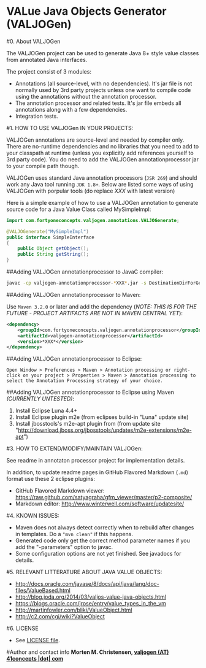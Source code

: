 VALue Java Objects Generator (VALJOGen)
=======================================

#0. About VALJOGen

The VALJOGen project can be used to generate Java 8+ style value classes from annotated Java interfaces.

The project consist of 3 modules:
- Annotations (all source-level, with no dependencies). It's jar file is not normally used by 3rd party projects unless one want to compile code using the annotations without the annotation processor.
- The annotation processor and related tests. It's jar file embeds all annotations along with a few dependencies.
- Integration tests.

#1. HOW TO USE VALJOGen IN YOUR PROJECTS:

VALJOGen annotations are source-level and needed by compiler only. There are no-runtime dependencies and no libraries that you need to add to your
classpath at runtime (unless you explicitly add references yourself to 3rd party code). You do need to add the VALJOGen annotationprocessor jar
to your compile path though.

VALJOGen uses standard Java annotation processors (`JSR 269`) and should work any Java tool running `JDK 1.8+`. Below are listed some ways of using VALJOGen with porpular
tools (do replace *XXX* with latest version)

Here is a simple example of how to use a VALJOGen annotation to generate source code for a Java Value Class called MySimpleImpl:

```java
import com.fortyoneconcepts.valjogen.annotations.VALJOGenerate;

@VALJOGenerate("MySimpleImpl")
public interface SimpleInterface
{
    public Object getObject();
    public String getString();
}
```

##Adding VALJOGen annotationprocessor to JavaC compiler:

```Bash
javac -cp valjogen-annotationprocessor-*XXX*.jar -s DestinationDirForGeneratedSources -d DestinationDirForOutputClasses SourceDirForYourCodeUsingTheAnnotationProcessor.java
```

##Adding VALJOGen annotationprocessor to Maven:

Use `Maven 3.2.0` or later and add the dependency (*NOTE: THIS IS FOR THE FUTURE - PROJECT ARTIFACTS ARE NOT IN MAVEN CENTRAL YET*):

```Xml
<dependency>
    <groupId>com.fortyoneconcepts.valjogen.annotationprocessor</groupId>
    <artifactId>valjogen-annotationprocessor</artifactId>
    <version>*XXX*</version>
</dependency>
```

##Adding VALJOGen annotationprocessor to Eclipse:

```
Open Window > Preferences > Maven > Annotation processing or right-click on your project > Properties > Maven > Annotation processing to select the Annotation Processing strategy of your choice.
```

##Adding VALJOGen annotationprocessor to Eclipse using Maven *(CURRENTLY UNTESTED)*:

1. Install Eclipse Luna 4.4+
2. Install Eclipse plugin m2e (from eclipses build-in "Luna" update site)
3. Install jbosstools's m2e-apt plugin from (from update site "http://download.jboss.org/jbosstools/updates/m2e-extensions/m2e-apt")

#3. HOW TO EXTEND/MODIFY/MAINTAIN VALJOGen:

See readme in annotaton processor project for implementation details.

In addition, to update readme pages in GitHub Flavored Markdown (`.md`) format use these 2 eclipse plugins:

- GitHub Flavored Markdown viewer: https://raw.github.com/satyagraha/gfm_viewer/master/p2-composite/
- Markdown editor: http://www.winterwell.com/software/updatesite/


#4. KNOWN ISSUES:
- Maven does not always detect correctly when to rebuild after changes in templates. Do a `"mvn clean"` if this happens.
- Generated code only get the correct method parameter names if you add the "-parameters" option to javac.
- Some configuration options are not yet finished. See javadocs for details.

#5. RELEVANT LITTERATURE ABOUT JAVA VALUE OBJECTS:
- http://docs.oracle.com/javase/8/docs/api/java/lang/doc-files/ValueBased.html
- http://blog.joda.org/2014/03/valjos-value-java-objects.html
- https://blogs.oracle.com/jrose/entry/value_types_in_the_vm
- http://martinfowler.com/bliki/ValueObject.html
- http://c2.com/cgi/wiki?ValueObject

#6. LICENSE
- See [LICENSE file](./LICENSE).

#Author and contact info
**Morten M. Christensen, [valjogen (AT) 41concepts |dot| com](http://www.41concepts.com)**